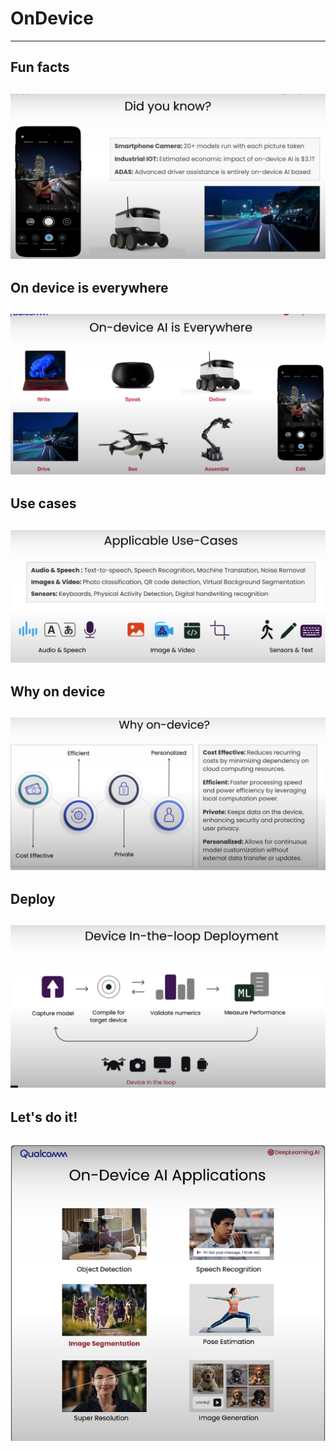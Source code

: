 # OnDevice

---

## Fun facts

![](../images/ondevice01.png)
---

## On device is everywhere

![](../images/ondevice02.png)
---

## Use cases

![](../images/ondevice03.png)
---

## Why on device

![](../images/ondevice04.png)
---

## Deploy

![](../images/ondevice05.png)
---

## Let's do it!

![](../images/ondevice06.png)
---
